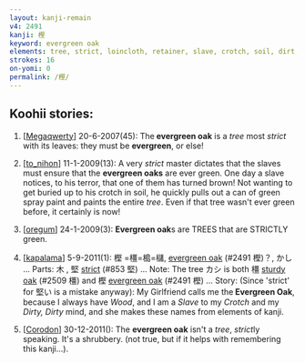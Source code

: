 ```yaml
---
layout: kanji-remain
v4: 2491
kanji: 樫
keyword: evergreen oak
elements: tree, strict, loincloth, retainer, slave, crotch, soil, dirt, ground
strokes: 16
on-yomi: 0
permalink: /樫/
---
```


## Koohii stories: 

1) [<a href="http://kanji.koohii.com/profile/Megaqwerty">Megaqwerty</a>] 20-6-2007(45): The<strong> evergreen oak</strong> is a <em>tree</em> most <em>strict</em> with its leaves: they must be <strong>evergreen</strong>, or else!

2) [<a href="http://kanji.koohii.com/profile/to_nihon">to_nihon</a>] 11-1-2009(13): A very <em>strict</em> master dictates that the slaves must ensure that the <strong>evergreen oaks</strong> are ever green. One day a slave notices, to his terror, that one of them has turned brown! Not wanting to get buried up to his crotch in soil, he quickly pulls out a can of green spray paint and paints the entire <em>tree</em>. Even if that tree wasn&#039;t ever green before, it certainly is now!

3) [<a href="http://kanji.koohii.com/profile/oregum">oregum</a>] 24-1-2009(3): <strong>Evergreen oak</strong>s are TREES that are STRICTLY green.

4) [<a href="http://kanji.koohii.com/profile/kapalama">kapalama</a>] 5-9-2011(1): 樫 =橿=槝=櫧, <a href="../v4/2491.html">evergreen oak</a> (#2491 樫)？, かし ... Parts: 木 , 堅 <a href="../v4/853.html">strict</a> (#853 堅) ... Note: The tree カシ is both 橿 <a href="../v4/2509.html">sturdy oak</a> (#2509 橿) and 樫 <a href="../v4/2491.html">evergreen oak</a> (#2491 樫) ... Story: (Since &#039;strict&#039; for 堅い is a mistake anyway): My Girlfriend calls me the<strong> Evergreen Oak</strong>, because I always have <em>Wood</em>, and I am a <em>Slave</em> to my <em>Crotch</em> and my <em>Dirty, Dirty</em> mind, and she makes these names from elements of kanji.

5) [<a href="http://kanji.koohii.com/profile/Corodon">Corodon</a>] 30-12-2011(): The <strong>evergreen oak</strong> isn&#039;t a <em>tree</em>, <em>strict</em>ly speaking. It&#039;s a shrubbery. (not true, but if it helps with remembering this kanji...).

